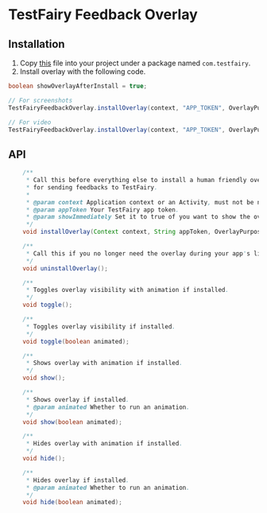 # TestFairy Feedback Overlay

## Installation

1. Copy [this](https://github.com/testfairy/draw-me-a-fairy/blob/e89acbd9c5107e02220701a4287195b9d0c8acc0/app/src/main/java/com/testfairy/TestFairyFeedbackOverlay.java) file into your project under a package named `com.testfairy`.
2. Install overlay with the following code.

```java
boolean showOverlayAfterInstall = true;

// For screenshots
TestFairyFeedbackOverlay.installOverlay(context, "APP_TOKEN", OverlayPurpose.SCREENSHOT, showOverlayAfterInstall);

// For video
TestFairyFeedbackOverlay.installOverlay(context, "APP_TOKEN", OverlayPurpose.VIDEO, showOverlayAfterInstall);

```

## API

```java
    /**
	 * Call this before everything else to install a human friendly overlay UI
	 * for sending feedbacks to TestFairy.
	 *
	 * @param context Application context or an Activity, must not be null.
	 * @param appToken Your TestFairy app token.
	 * @param showImmediately Set it to true of you want to show the overlay after installation completes.
	 */
	void installOverlay(Context context, String appToken, OverlayPurpose overlayPurpose, boolean showImmediately);

	/**
	 * Call this if you no longer need the overlay during your app's lifetime.
	 */
	void uninstallOverlay();

	/**
	 * Toggles overlay visibility with animation if installed.
	 */
	void toggle();

	/**
	 * Toggles overlay visibility if installed.
	 */
	void toggle(boolean animated);

	/**
	 * Shows overlay with animation if installed.
	 */
	void show();

	/**
	 * Shows overlay if installed.
	 * @param animated Whether to run an animation.
	 */
	void show(boolean animated);

	/**
	 * Hides overlay with animation if installed.
	 */
	void hide();

	/**
	 * Hides overlay if installed.
	 * @param animated Whether to run an animation.
	 */
	void hide(boolean animated);
```
